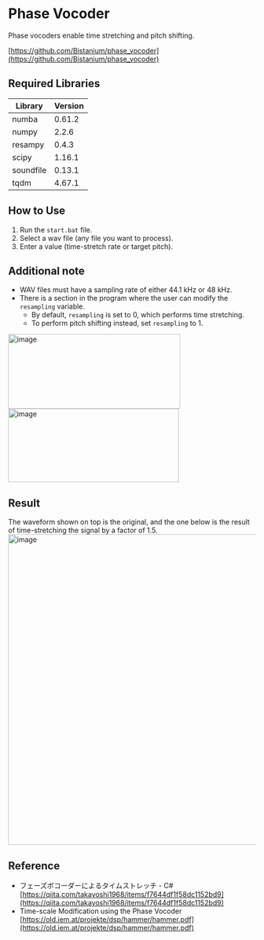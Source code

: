# Phase Vocoder
Phase vocoders enable time stretching and pitch shifting.

[https://github.com/Bistanium/phase_vocoder](https://github.com/Bistanium/phase_vocoder)

## Required Libraries
| Library   | Version |
|-----------|---------|
| numba     | 0.61.2  |
| numpy     | 2.2.6   |
| resampy   | 0.4.3   |
| scipy     | 1.16.1  |
| soundfile | 0.13.1  |
| tqdm      | 4.67.1  |

## How to Use
1. Run the `start.bat` file.
2. Select a wav file (any file you want to process).
3. Enter a value (time-stretch rate or target pitch).

## Additional note
- WAV files must have a sampling rate of either 44.1 kHz or 48 kHz.
- There is a section in the program where the user can modify the `resampling` variable.  
  - By default, `resampling` is set to 0, which performs time stretching.  
  - To perform pitch shifting instead, set `resampling` to 1.

<img width="350" height="152" alt="image" src="https://github.com/user-attachments/assets/aa58f653-6b8e-4f77-9d55-fbc37e45b137" />
<img width="347" height="150" alt="image" src="https://github.com/user-attachments/assets/b57d4368-34c7-433f-ab8a-cba775095d61" />

## Result
The waveform shown on top is the original, and the one below is the result of time-stretching the signal by a factor of 1.5.
<img width="1735" height="633" alt="image" src="https://github.com/user-attachments/assets/263a81f9-aedd-425a-9a30-44724468b9c9" />

## Reference
- フェーズボコーダーによるタイムストレッチ - C# [https://qiita.com/takayoshi1968/items/f7644df1f58dc1152bd9](https://qiita.com/takayoshi1968/items/f7644df1f58dc1152bd9)
- Time-scale Modification using the Phase Vocoder [https://old.iem.at/projekte/dsp/hammer/hammer.pdf](https://old.iem.at/projekte/dsp/hammer/hammer.pdf)

